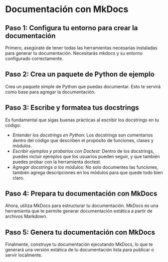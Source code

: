 # Documentación con MkDocs

## Paso 1: Configura tu entorno para crear la documentación
Primero, asegúrate de tener todas las herramientas necesarias instaladas para generar tu documentación. Necesitarás mkdocs y su entorno configurado correctamente.

## Paso 2: Crea un paquete de Python de ejemplo
Crea un paquete simple de Python que puedas documentar. Esto te servirá como base para agregar la documentación.

## Paso 3: Escribe y formatea tus docstrings
Es fundamental que sigas buenas prácticas al escribir los docstrings en tu código:

- *Entender los docstrings en Python*: Los docstrings son comentarios dentro del código que describen el propósito de funciones, clases y módulos.
- *Escribir ejemplos y probarlos con Doctest*: Dentro de los docstrings, puedes incluir ejemplos que los usuarios pueden seguir, y que también puedes probar con la herramienta doctest.
- *Agregar docstrings a los módulos*: No solo documentes las funciones, también agrega descripciones en los módulos para que quede todo bien claro.

## Paso 4: Prepara tu documentación con MkDocs
Ahora, utiliza MkDocs para estructurar tu documentación. MkDocs es una herramienta que te permite generar documentación estática a partir de archivos Markdown.

## Paso 5: Genera tu documentación con MkDocs
Finalmente, construye tu documentación ejecutando MkDocs, lo que te generará una versión estática de tu documentación lista para publicar o servir localmente.

